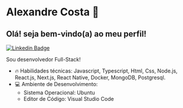  
# Alexandre Costa 🚀️
## Olá! seja bem-vindo(a) ao meu perfil!
[![Linkedin Badge](https://img.shields.io/badge/-LinkedIn-blue?style=flat-square&logo=Linkedin&logoColor=white&link=https://www.linkedin.com/in/alexandre-costa-401699199/)](https://www.linkedin.com/in/alexandre-costa-401699199/)

Sou desenvolvedor Full-Stack!

- :fire: Habilidades técnicas: Javascript, Typescript, Html, Css, Node.js, React.js, Next.js, React Native, Docker, MongoDB, Postgresql.
- :computer: Ambiente de Desenvolvimento:
  - Sistema Operacional: Ubuntu
  - Editor de Código: Visual Studio Code

